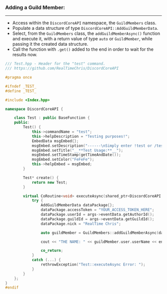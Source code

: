 ### **Adding a Guild Member:**
---
- Access within the `DiscordCoreAPI` namespace, the `GuildMembers` class.
- Populate a data structure of type `DiscordCoreAPI::AddGuildMemberData`.
- Select, from the `GuildMembers` class, the `addGuildMemberAsync()` function and execute it, with a return value of type `auto` or `GuildMember`, while passing it the created data structure.
- Call the function with `.get()` added to the end in order to wait for the results now.

```cpp
/// Test.hpp - Header for the "test" command.
/// https://github.com/RealTimeChris/DiscordCoreAPI

#pragma once

#ifndef _TEST_
#define _TEST_

#include <Index.hpp>

namespace DiscordCoreAPI {

	class Test : public BaseFunction {
	public:
		Test() {
			this->commandName = "test";
			this->helpDescription = "Testing purposes!";
			EmbedData msgEmbed{};
			msgEmbed.setDescription("------\nSimply enter !test or /test!\n------");
			msgEmbed.setTitle("__**Test Usage:**__");
			msgEmbed.setTimeStamp(getTimeAndDate());
			msgEmbed.setColor("FeFeFe");
			this->helpEmbed = msgEmbed;
		}

		Test* create() {
			return new Test;
		}

		virtual CoRoutine<void> executeAsync(shared_ptr<DiscordCoreAPI::BaseFunctionArguments> args) {
			try {
				AddGuildMemberData dataPackage{};
				dataPackage.accessToken = "YOUR_ACCESS_TOKEN_HERE";
				dataPackage.userId = args->eventData.getAuthorId();
				dataPackage.guildId = args->eventData.getGuildId();
				dataPackage.nick = "RealTime Chris";

				auto guildMember = GuildMembers::addGuildMemberAsync(dataPackage).get();

				cout << "THE NAME: " << guildMember.user.userName << endl;

				co_return;
			}
			catch (...) {
				rethrowException("Test::executeAsync Error: ");
			}
		}
	};
}
#endif
```
